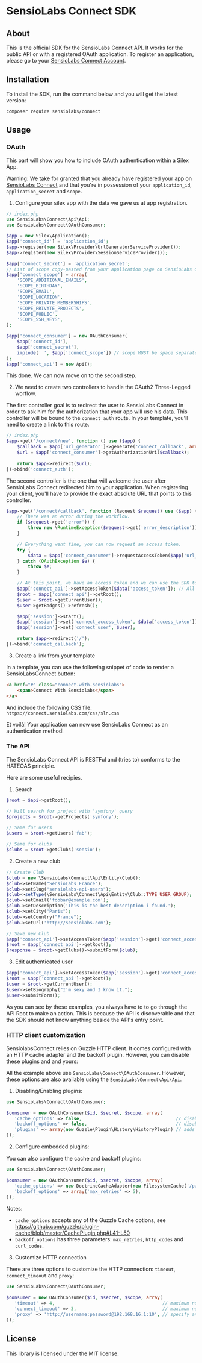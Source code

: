 # SensioLabs Connect SDK

## About

This is the official SDK for the SensioLabs Connect API. It works for the public
API or with a registered OAuth application. To register an application, please
go to your [SensioLabs Connect Account](https://connect.sensiolabs.com).

## Installation

To install the SDK, run the command below and you will get the latest version:

    composer require sensiolabs/connect

## Usage

### OAuth

This part will show you how to include OAuth authentication within a Silex App.

Warning: We take for granted that you already have registered your app on
[SensioLabs Connect](https://connect.sensiolabs.com) and that you're in
possession of your `application_id`, `application_secret` and `scope`.

1. Configure your silex app with the data we gave us at app registration.

```php
// index.php
use SensioLabs\Connect\Api\Api;
use SensioLabs\Connect\OAuthConsumer;

$app = new Silex\Application();
$app['connect_id'] = 'application_id';
$app->register(new Silex\Provider\UrlGeneratorServiceProvider());
$app->register(new Silex\Provider\SessionServiceProvider());

$app['connect_secret'] = 'application_secret';
// List of scope copy-pasted from your application page on SensioLabs Connect
$app['connect_scope'] = array(
    'SCOPE_ADDITIONAL_EMAILS',
    'SCOPE_BIRTHDAY',
    'SCOPE_EMAIL',
    'SCOPE_LOCATION',
    'SCOPE_PRIVATE_MEMBERSHIPS',
    'SCOPE_PRIVATE_PROJECTS',
    'SCOPE_PUBLIC',
    'SCOPE_SSH_KEYS',
);

$app['connect_consumer'] = new OAuthConsumer(
    $app['connect_id'],
    $app['connect_secret'],
    implode(' ', $app['connect_scope']) // scope MUST be space separated
);
$app['connect_api'] = new Api();
```

This done. We can now move on to the second step.

2. We need to create two controllers to handle the OAuth2 Three-Legged worflow.

The first controller goal is to redirect the user to SensioLabs Connect in
order to ask him for the authorization that your app will use his data. This
controller will be bound to the `connect_auth` route. In your template,
you'll need to create a link to this route.

```php
// index.php
$app->get('/connect/new', function () use ($app) {
    $callback = $app['url_generator']->generate('connect_callback', array(), true);
    $url = $app['connect_consumer']->getAuthorizationUri($callback);
    
    return $app->redirect($url);
})->bind('connect_auth');
```

The second controller is the one that will welcome the user after SensioLabs
Connect redirected him to your application. When registering your client,
you'll have to provide the exact absolute URL that points to this
controller.

```php
$app->get('/connect/callback', function (Request $request) use ($app) {
    // There was an error during the workflow.
    if ($request->get('error')) {
        throw new \RuntimeException($request->get('error_description'));
    }

    // Everything went fine, you can now request an access token.
    try {
        $data = $app['connect_consumer']->requestAccessToken($app['url_generator']->generate('connect_callback', array(), true), $request->get('code'));
    } catch (OAuthException $e) {
        throw $e;
    }

    // At this point, we have an access token and we can use the SDK to request the API
    $app['connect_api']->setAccessToken($data['access_token']); // All further request will be done with this access token
    $root = $app['connect_api']->getRoot();
    $user = $root->getCurrentUser();
    $user->getBadges()->refresh();

    $app['session']->start();
    $app['session']->set('connect_access_token', $data['access_token']);
    $app['session']->set('connect_user', $user);

    return $app->redirect('/');
})->bind('connect_callback');
```

3. Create a link from your template

In a template, you can use the following snippet of code to render a
SensioLabsConnect button:

```html
<a href="#" class="connect-with-sensiolabs">
    <span>Connect With Sensiolabs</span>
</a>
```

And include the following CSS file: `https://connect.sensiolabs.com/css/sln.css`

Et voilà! Your application can now use SensioLabs Connect as an authentication
method!

### The API

The SensioLabs Connect API is RESTFul and (tries to) conforms to the HATEOAS
principle.

Here are some useful recipies.

1. Search

```php
$root = $api->getRoot();

// Will search for project with 'symfony' query
$projects = $root->getProjects('symfony');

// Same for users
$users = $root->getUsers('fab');

// Same for clubs
$clubs = $root->getClubs('sensio');
```

2. Create a new club

```php
// Create Club
$club = new \SensioLabs\Connect\Api\Entity\Club();
$club->setName("SensioLabs France");
$club->setSlug("sensiolabs-api-users");
$club->setType(\SensioLabs\Connect\Api\Entity\Club::TYPE_USER_GROUP);
$club->setEmail('foobar@example.com');
$club->setDescription('This is the best description i found.');
$club->setCity("Paris");
$club->setCountry("France");
$club->setUrl('http://sensiolabs.com');

// Save new Club
$app['connect_api']->setAccessToken($app['session']->get('connect_access_token'));
$root = $app['connect_api']->getRoot();
$response = $root->getClubs()->submitForm($club);
```

3. Edit authenticated user

```php
$app['connect_api']->setAccessToken($app['session']->get('connect_access_token'));
$root = $app['connect_api']->getRoot();
$user = $root->getCurrentUser();
$user->setBiography("I'm sexy and I know it.");
$user->submitForm();
```

As you can see by these examples, you always have to to go through the API Root
to make an action. This is because the API is discoverable and that the SDK
should not know anything beside the API's entry point.

### HTTP client customization

SensiolabsConnect relies on Guzzle HTTP client. It comes configured with an HTTP cache adapter and the backoff plugin.
However, you can disable these plugins and and yours:

All the example above use `SensioLabs\Connect\OAuthConsumer`. However, these options are also available using the
`SensioLabs\Connect\Api\Api`.

1. Disabling/Enabling plugins:

```php
use SensioLabs\Connect\OAuthConsumer;

$consumer = new OAuthConsumer($id, $secret, $scope, array(
   'cache_options' => false,                                   // disables the cache plugin
   'backoff_options' => false,                                 // disables the backoff plugin
   'plugins' => array(new Guzzle\Plugin\History\HistoryPlugin) // adds an array of plugins
));
```

2. Configure embedded plugins:

You can also configure the cache and backoff plugins:

```php
use SensioLabs\Connect\OAuthConsumer;

$consumer = new OAuthConsumer($id, $secret, $scope, array(
   'cache_options' => new DoctrineCacheAdapter(new FilesystemCache('/path/to/cache/files')), 
   'backoff_options' => array('max_retries' => 5),
));
```

Notes:
 - `cache_options` accepts any of the Guzzle Cache options, see https://github.com/guzzle/plugin-cache/blob/master/CachePlugin.php#L41-L50
 - `backoff_options` has three parameters: `max_retries`, `http_codes` and `curl_codes`.

3. Customize HTTP connection

There are three options to customize the HTTP connection: `timeout`, `connect_timeout` and `proxy`:

```php
use SensioLabs\Connect\OAuthConsumer;

$consumer = new OAuthConsumer($id, $secret, $scope, array(
   'timeout' => 4,                                        // maximum number of seconds to allow for an entire transfer to take place before timing out
   'connect_timeout' => 3,                                // maximum number of seconds to wait while trying to connect
   'proxy' => 'http://username:password@192.168.16.1:10', // specify an HTTP proxy
));
```

## License

This library is licensed under the MIT license.
